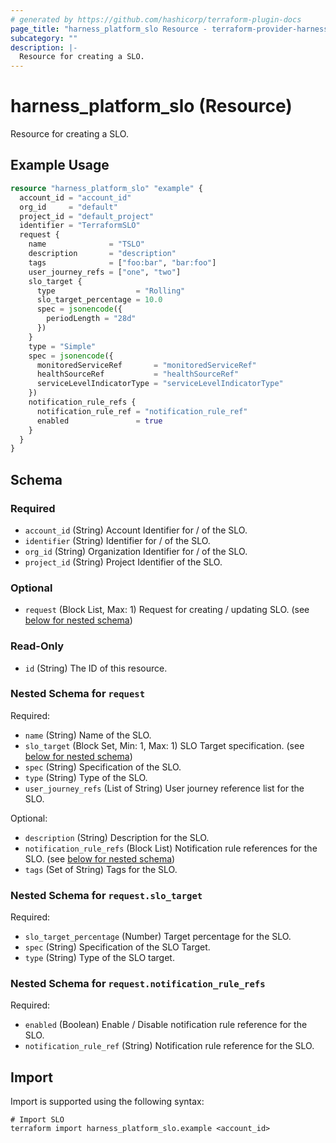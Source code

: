 ```yaml
---
# generated by https://github.com/hashicorp/terraform-plugin-docs
page_title: "harness_platform_slo Resource - terraform-provider-harness"
subcategory: ""
description: |-
  Resource for creating a SLO.
---
```


# harness_platform_slo (Resource)

Resource for creating a SLO.

## Example Usage

```terraform
resource "harness_platform_slo" "example" {
  account_id = "account_id"
  org_id     = "default"
  project_id = "default_project"
  identifier = "TerraformSLO"
  request {
    name              = "TSLO"
    description       = "description"
    tags              = ["foo:bar", "bar:foo"]
    user_journey_refs = ["one", "two"]
    slo_target {
      type                  = "Rolling"
      slo_target_percentage = 10.0
      spec = jsonencode({
        periodLength = "28d"
      })
    }
    type = "Simple"
    spec = jsonencode({
      monitoredServiceRef       = "monitoredServiceRef"
      healthSourceRef           = "healthSourceRef"
      serviceLevelIndicatorType = "serviceLevelIndicatorType"
    })
    notification_rule_refs {
      notification_rule_ref = "notification_rule_ref"
      enabled               = true
    }
  }
}
```

<!-- schema generated by tfplugindocs -->
## Schema

### Required

- `account_id` (String) Account Identifier for / of the SLO.
- `identifier` (String) Identifier for / of the SLO.
- `org_id` (String) Organization Identifier for / of the SLO.
- `project_id` (String) Project Identifier of the SLO.

### Optional

- `request` (Block List, Max: 1) Request for creating / updating SLO. (see [below for nested schema](#nestedblock--request))

### Read-Only

- `id` (String) The ID of this resource.

<a id="nestedblock--request"></a>
### Nested Schema for `request`

Required:

- `name` (String) Name of the SLO.
- `slo_target` (Block Set, Min: 1, Max: 1) SLO Target specification. (see [below for nested schema](#nestedblock--request--slo_target))
- `spec` (String) Specification of the SLO.
- `type` (String) Type of the SLO.
- `user_journey_refs` (List of String) User journey reference list for the SLO.

Optional:

- `description` (String) Description for the SLO.
- `notification_rule_refs` (Block List) Notification rule references for the SLO. (see [below for nested schema](#nestedblock--request--notification_rule_refs))
- `tags` (Set of String) Tags for the SLO.

<a id="nestedblock--request--slo_target"></a>
### Nested Schema for `request.slo_target`

Required:

- `slo_target_percentage` (Number) Target percentage for the SLO.
- `spec` (String) Specification of the SLO Target.
- `type` (String) Type of the SLO target.


<a id="nestedblock--request--notification_rule_refs"></a>
### Nested Schema for `request.notification_rule_refs`

Required:

- `enabled` (Boolean) Enable / Disable notification rule reference for the SLO.
- `notification_rule_ref` (String) Notification rule reference for the SLO.

## Import

Import is supported using the following syntax:

```shell
# Import SLO
terraform import harness_platform_slo.example <account_id>
```
